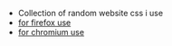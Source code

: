 - Collection of random website css i use
- [for firefox use](https://addons.mozilla.org/en-US/firefox/addon/css-js-inject/)
- [for chromium use](https://chromewebstore.google.com/detail/user-javascript-and-css/nbhcbdghjpllgmfilhnhkllmkecfmpld)
